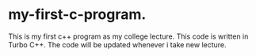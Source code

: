 # my-first-c-program.
This is my first c++ program as my college lecture. This code is written in Turbo C++. The code will be updated whenever i take new lecture.
